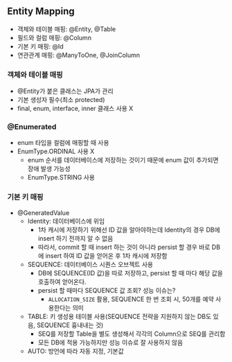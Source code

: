 ## Entity Mapping
 - 객체와 테이블 매핑: @Entity, @Table
 - 필드와 컬럼 매핑: @Column
 - 기본 키 매핑: @Id
 - 연관관계 매핑: @ManyToOne, @JoinColumn

### 객체와 테이블 매핑
 - @Entity가 붙은 클래스는 JPA가 관리
 - 기본 생성자 필수(최소 protected)
 - final, enum, interface, inner 클래스 사용 X

### @Enumerated
 - enum 타입을 컬럼에 매핑할 때 사용
 - EnumType.ORDINAL 사용 X
   - enum 순서를 데이터베이스에 저장하는 것이기 때문에 enum 값이 추가되면 장애 발생 가능성
   - EnumType.STRING 사용

### 기본 키 매핑
 - @GeneratedValue
   - Identity: 데이터베이스에 위임
     - 1차 캐시에 저장하기 위해선 ID 값을 알아야하는데 Identity의 경우 DB에 insert 하기 전까지 알 수 없음
     - 따라서, commit 할 때 insert 하는 것이 아니라 persist 할 경우 바로 DB에 insert 하여 ID 값을 얻어온 후 1차 캐시에 저장함
   - SEQUENCE: 데이터베이스 시퀀스 오브젝트 사용
     - DB에 SEQUENCE(ID 값)을 따로 저장하고, persist 할 때 마다 해당 값을 호출하여 얻어온다.
     - persist 할 때마다 SEQUENCE 값 조회? 성능 이슈는?
       - `ALLOCATION_SIZE` 활용, SEQUENCE 한 번 조회 시, 50개를 예약 사용한다는 의미
   - TABLE: 키 생성용 테이블 사용(SEQUENCE 전략을 지원하지 않는 DB도 있음, SEQUENCE 흉내내는 것)
     - SEQ를 저장할 Table을 별도 생성해서 각각의 Column으로 SEQ를 관리함
     - 모든 DB에 적용 가능하지만 성능 이슈로 잘 사용하지 않음
   - AUTO: 방언에 따라 자동 지정, 기본값